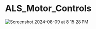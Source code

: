 # ALS_Motor_Controls

![Screenshot 2024-08-09 at 8 15 28 PM](https://github.com/user-attachments/assets/f35bde35-34cd-428b-9b6d-29906bfc18d6)
